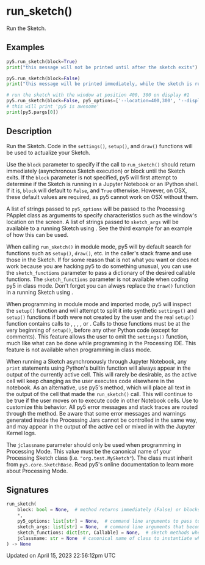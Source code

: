 # run_sketch()

Run the Sketch.

## Examples

<div class="example-table">

<div class="example-row"><div class="example-cell-image">

</div><div class="example-cell-code">

```python
py5.run_sketch(block=True)
print("this message will not be printed until after the sketch exits")
```

</div></div>

<div class="example-row"><div class="example-cell-image">

</div><div class="example-cell-code">

```python
py5.run_sketch(block=False)
print("this message will be printed immediately, while the sketch is running")
```

</div></div>

<div class="example-row"><div class="example-cell-image">

</div><div class="example-cell-code">

```python
# run the sketch with the window at position 400, 300 on display #1
py5.run_sketch(block=False, py5_options=['--location=400,300', '--display=1'], sketch_args=['py5 is awesome'])
# this will print 'py5 is awesome'
print(py5.pargs[0])
```

</div></div>

</div>

## Description

Run the Sketch. Code in the `settings()`, `setup()`, and `draw()` functions will be used to actualize your Sketch.

Use the `block` parameter to specify if the call to `run_sketch()` should return immediately (asynchronous Sketch execution) or block until the Sketch exits. If the `block` parameter is not specified, py5 will first attempt to determine if the Sketch is running in a Jupyter Notebook or an IPython shell. If it is, `block` will default to `False`, and `True` otherwise. However, on OSX, these default values are required, as py5 cannot work on OSX without them.

A list of strings passed to `py5_options` will be passed to the Processing PApplet class as arguments to specify characteristics such as the window's location on the screen. A list of strings passed to `sketch_args` will be available to a running Sketch using [](sketch_pargs). See the third example for an example of how this can be used.

When calling `run_sketch()` in module mode, py5 will by default search for functions such as `setup()`,  `draw()`, etc. in the caller's stack frame and use those in the Sketch. If for some reason that is not what you want or does not work because you are hacking py5 to do something unusual, you can use the `sketch_functions` parameter to pass a dictionary of the desired callable functions. The `sketch_functions` parameter is not available when coding py5 in class mode. Don't forget you can always replace the `draw()` function in a running Sketch using [](sketch_hot_reload_draw).

When programming in module mode and imported mode, py5 will inspect the `setup()` function and will attempt to split it into synthetic `settings()` and `setup()` functions if both were not created by the user and the real `setup()` function contains calls to [](sketch_size), [](sketch_full_screen), [](sketch_smooth), [](sketch_no_smooth), or [](sketch_pixel_density). Calls to those functions must be at the very beginning of `setup()`, before any other Python code (except for comments). This feature allows the user to omit the `settings()` function, much like what can be done while programming in the Processing IDE. This feature is not available when programming in class mode.

When running a Sketch asynchronously through Jupyter Notebook, any `print` statements using Python's builtin function will always appear in the output of the currently active cell. This will rarely be desirable, as the active cell will keep changing as the user executes code elsewhere in the notebook. As an alternative, use py5's [](sketch_println) method, which will place all text in the output of the cell that made the `run_sketch()` call. This will continue to be true if the user moves on to execute code in other Notebook cells. Use [](sketch_set_println_stream) to customize this behavior. All py5 error messages and stack traces are routed through the [](sketch_println) method. Be aware that some error messages and warnings generated inside the Processing Jars cannot be controlled in the same way, and may appear in the output of the active cell or mixed in with the Jupyter Kernel logs.

The `jclassname` parameter should only be used when programming in Processing Mode. This value must be the canonical name of your Processing Sketch class (i.e. `"org.test.MySketch"`). The class must inherit from `py5.core.SketchBase`. Read py5's online documentation to learn more about Processing Mode.

## Signatures

```python
run_sketch(
    block: bool = None,  # method returns immediately (False) or blocks until Sketch exits (True)
    *,
    py5_options: list[str] = None,  # command line arguments to pass to Processing as arguments
    sketch_args: list[str] = None,  # command line arguments that become Sketch arguments
    sketch_functions: dict[str, Callable] = None,  # sketch methods when using module mode
    jclassname: str = None  # canonical name of class to instantiate when using py5 in processing mode
) -> None
```

Updated on April 15, 2023 22:56:12pm UTC
